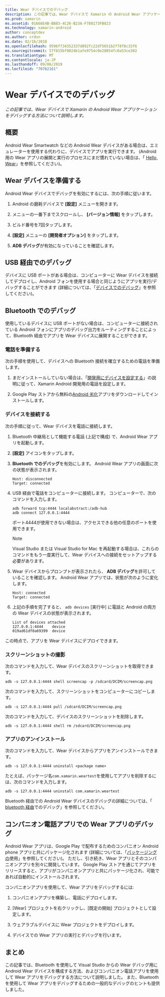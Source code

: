 ```yaml
---
title: Wear デバイスでのデバッグ
description: この記事では、Wear デバイスで Xamarin の Android Wear アプリケーションをデバッグする方法について説明します。
ms.prod: xamarin
ms.assetid: 01668E4B-BB83-4C26-B23A-F788173FB823
ms.technology: xamarin-android
author: conceptdev
ms.author: crdun
ms.date: 02/16/2018
ms.openlocfilehash: 9596ff34352337d892fc22df5651b2f78f8c33f6
ms.sourcegitcommit: 57f815bf0024b1afe9754c0e28054fc0a53ce302
ms.translationtype: MT
ms.contentlocale: ja-JP
ms.lasthandoff: 09/06/2019
ms.locfileid: "70762161"
---
```

# <a name="debug-on-a-wear-device"></a>Wear デバイスでのデバッグ

_この記事では、Wear デバイスで Xamarin の Android Wear アプリケーションをデバッグする方法について説明します。_

## <a name="overview"></a>概要

Android Wear Smartwatch などの Android Wear デバイスがある場合は、エミュレーターを使用する代わりに、デバイスでアプリを実行できます。 (Android 用の Wear アプリの展開と実行のプロセスにまだ慣れていない場合は、「 [Hello, Wear](~/android/wear/get-started/hello-wear.md)」を参照してください)。

## <a name="prepare-the-wear-device"></a>Wear デバイスを準備する

Android Wear デバイスでデバッグを有効にするには、次の手順に従います。

1. Android の磨耗デバイスで **[設定]** メニューを開きます。

2. メニューの一番下までスクロールし、 **[バージョン情報]** をタップします。

3. ビルド番号を7回タップします。

4. **[設定]** メニューの **[開発者オプション]** をタップします。

5. **ADB デバッグ**が有効になっていることを確認します。

## <a name="debugging-over-usb"></a>USB 経由でのデバッグ

デバイスに USB ポートがある場合は、コンピューターに Wear デバイスを接続してデプロイし、Android フォンを使用する場合と同じようにアプリを実行/デバッグすることができます (詳細については、「[デバイスでのデバッグ](~/android/deploy-test/debugging/debug-on-device.md)」を参照してください)。

## <a name="debugging-over-bluetooth"></a>Bluetooth でのデバッグ

使用しているデバイスに USB ポートがない場合は、コンピューターに接続されている Android フォンにアプリのデバッグ出力をルーティングすることによって、Bluetooth 経由でアプリを Wear デバイスに展開することができます。 

### <a name="prepare-your-phone"></a>電話を準備する

次の手順を使用して、デバイスへの Bluetooth 接続を確立するための電話を準備します。 

1. まだインストールしていない場合は、「[開発用にデバイスを設定する](~/android/get-started/installation/set-up-device-for-development.md)」の説明に従って、Xamarin Android 開発用の電話を設定します。

2. Google Play ストアから無料の[Android 劣化](https://play.google.com/store/apps/details?id=com.google.android.wearable.app)アプリをダウンロードしてインストールします。

### <a name="connect-the-device"></a>デバイスを接続する

次の手順に従って、Wear デバイスを電話に接続します。

1. Bluetooth 中継局として機能する電話 (上記で構成) で、Android Wear アプリを起動します。 

2. **[設定]** アイコンをタップします。

3. **Bluetooth でのデバッグ**を有効にします。 Android Wear アプリの画面に次の状態が表示されます。

    ```
    Host: disconnected
    Target: connected
    ```

4. USB 経由で電話をコンピューターに接続します。 コンピューターで、次のコマンドを入力します。

    ```shell
    adb forward tcp:4444 localabstract:/adb-hub
    adb connect 127.0.0.1:4444
    ```

    ポート4444が使用できない場合は、アクセスできる他の任意のポートを使用できます。 

    > [!NOTE]
    > Visual Studio または Visual Studio for Mac を再起動する場合は、これらのコマンドをもう一度実行して、Wear デバイスへの接続をセットアップする必要があります。

5. Wear デバイスからプロンプトが表示されたら、 **ADB デバッグ**を許可していることを確認します。 Android Wear アプリでは、状態が次のように変化します。

    ```
    Host: connected
    Target: connected
    ```

6. 上記の手順を完了すると、 `adb devices` [実行中] に電話と Android の両方の Wear デバイスの状態が表示されます。

    ```
    List of devices attached
    127.0.0.1:4444    device
    019ad61df0a69399  device
    ```

この時点で、アプリを Wear デバイスにデプロイできます。

<a name="screenshots" />

### <a name="taking-screenshots"></a>スクリーンショットの撮影

次のコマンドを入力して、Wear デバイスのスクリーンショットを取得できます。 

```shell
adb -s 127.0.0.1:4444 shell screencap -p /sdcard/DCIM/screencap.png
```

次のコマンドを入力して、スクリーンショットをコンピューターにコピーします。

```shell
adb -s 127.0.0.1:4444 pull /sdcard/DCIM/screencap.png
```

次のコマンドを入力して、デバイスのスクリーンショットを削除します。

```shell
adb -s 127.0.0.1:4444 shell rm /sdcard/DCIM/screencap.png
```

### <a name="uninstalling-an-app"></a>アプリのアンインストール

次のコマンドを入力して、Wear デバイスからアプリをアンインストールできます。

```shell
adb -s 127.0.0.1:4444 uninstall <package name>
```

たとえば、パッケージ名`com.xamarin.weartest`を使用してアプリを削除するには、次のコマンドを入力します。

```shell
adb -s 127.0.0.1:4444 uninstall com.xamarin.weartest
```

Bluetooth 経由での Android Wear デバイスのデバッグの詳細については、「 [bluetooth 経由](https://developer.android.com/training/wearables/apps/bt-debugging.html)でのデバッグ」を参照してください。

## <a name="debugging-a-wear-app-with-a-companion-phone-app"></a>コンパニオン電話アプリでの Wear アプリのデバッグ

Android Wear アプリは、Google Play で配布するためのコンパニオン Android phone アプリと共にパッケージ化されます (詳細については、「[パッケージングの](~/android/wear/deploy-test/packaging.md)使用」を参照してください)。 ただし、引き続き、Wear アプリとそのコンパニオンアプリを別々に開発しています。 Google Play ストアを通じてアプリをリリースすると、アプリがコンパニオンアプリと共にパッケージ化され、可能であれば自動的にインストールされます。

コンパニオンアプリを使用して、Wear アプリをデバッグするには: 

1. コンパニオンアプリを構築し、電話にデプロイします。

2. [Wear] プロジェクトを右クリックし、[既定の開始] プロジェクトとして設定します。

3. ウェアラブルデバイスに Wear プロジェクトをデプロイします。

4. デバイスでの Wear アプリの実行とデバッグを行います。

## <a name="summary"></a>まとめ

この記事では、Bluetooth を使用して Visual Studio からの Wear デバッグ用に Android Wear デバイスを構成する方法、およびコンパニオン電話アプリを使用して Wear アプリをデバッグする方法について説明しました。 また、Bluetooth を使用して Wear アプリをデバッグするための一般的なデバッグのヒントも提供しました。
